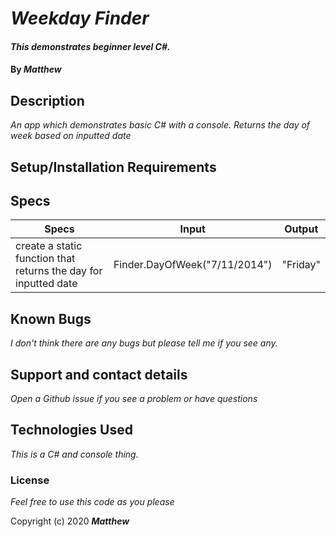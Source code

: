 
# _Weekday Finder_

#### _This demonstrates beginner level C#._

#### By _**Matthew**_


## Description

_An app which demonstrates basic C# with a console._
_Returns the day of week based on inputted date_

                                    
## Setup/Installation Requirements

## Specs
| Specs | Input | Output |
|-|-|-|
| create a static function that returns the day for inputted date | Finder.DayOfWeek("7/11/2014") | "Friday" |

## Known Bugs

_I don't think there are any bugs but please tell me if you see any._

## Support and contact details

_Open a Github issue if you see a problem or have questions_

## Technologies Used

_This is a C# and console thing._

### License

*Feel free to use this code as you please*

Copyright (c) 2020 **_Matthew_**
